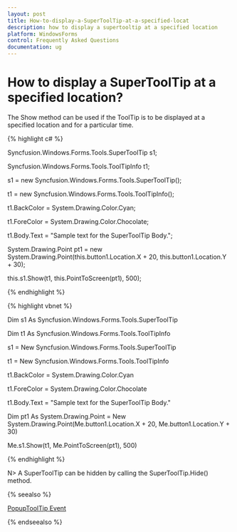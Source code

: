 ```yaml
---
layout: post
title: How-to-display-a-SuperToolTip-at-a-specified-locat
description: how to display a supertooltip at a specified location
platform: WindowsForms
control: Frequently Asked Questions
documentation: ug
---
```


# How to display a SuperToolTip at a specified location?

The Show method can be used if the ToolTip is to be displayed at a specified location and for a particular time.

{% highlight c# %}

Syncfusion.Windows.Forms.Tools.SuperToolTip s1;

Syncfusion.Windows.Forms.Tools.ToolTipInfo t1;

s1 = new Syncfusion.Windows.Forms.Tools.SuperToolTip();

t1 = new Syncfusion.Windows.Forms.Tools.ToolTipInfo();

t1.BackColor = System.Drawing.Color.Cyan;

t1.ForeColor = System.Drawing.Color.Chocolate;

t1.Body.Text = "Sample text for the SuperToolTip Body.";

System.Drawing.Point pt1 = new System.Drawing.Point(this.button1.Location.X + 20, this.button1.Location.Y + 30);

this.s1.Show(t1, this.PointToScreen(pt1), 500);


{% endhighlight  %}

{% highlight vbnet %}

Dim s1 As Syncfusion.Windows.Forms.Tools.SuperToolTip

Dim t1 As Syncfusion.Windows.Forms.Tools.ToolTipInfo

s1 = New Syncfusion.Windows.Forms.Tools.SuperToolTip 

t1 = New Syncfusion.Windows.Forms.Tools.ToolTipInfo 

t1.BackColor = System.Drawing.Color.Cyan 

t1.ForeColor = System.Drawing.Color.Chocolate 

t1.Body.Text = "Sample text for the SuperToolTip Body." 

Dim pt1 As System.Drawing.Point = New System.Drawing.Point(Me.button1.Location.X + 20, Me.button1.Location.Y + 30)

Me.s1.Show(t1, Me.PointToScreen(pt1), 500)

{% endhighlight  %}

N> A SuperToolTip can be hidden by calling the SuperToolTip.Hide() method.

{% seealso %}

[PopupToolTip Event](/windowsforms/ribbonadv/supertooltip.html#supertooltip-events)

{% endseealso %}
